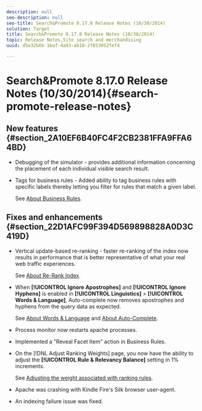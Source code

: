 ```yaml
---
description: null
seo-description: null
seo-title: Search&Promote 8.17.0 Release Notes (10/30/2014)
solution: Target
title: Search&Promote 8.17.0 Release Notes (10/30/2014)
topic: Release Notes,Site search and merchandising
uuid: d5e32b6b-1baf-4a93-ab18-2f853052fef4

---
```


# Search&Promote 8.17.0 Release Notes (10/30/2014){#search-promote-release-notes}

## New features {#section_2A10EF6B40FC4F2CB2381FFA9FFA64BD}

* Debugging of the simulator - provides additional information concerning the placement of each individual visible search result. 
* Tags for business rules - Added ability to tag business rules with specific labels thereby letting you filter for rules that match a given label.

  See [About Business Rules](../c-about-rules-menu/c-about-business-rules.md#concept_2A93D76216754D3D8412CDEA00BD26BD).

## Fixes and enhancements {#section_22D1AFC99F394D569898828A0D3C419D}

* Vertical update-based re-ranking - faster re-ranking of the index now results in performance that is better representative of what your real web traffic experiences.

  See [About Re-Rank Index](../c-about-index-menu/c-about-re-rank-index.md#concept_147B0A9FCD51451787DA898E06F7C692). 

* When **[!UICONTROL Ignore Apostrophes]** and **[!UICONTROL Ignore Hyphens]** is enabled in **[!UICONTROL Linguistics]** > **[!UICONTROL Words & Language]**, Auto-complete now removes apostrophes and hyphens from the query data as expected.

  See [About Words & Language](../c-about-linguistics-menu/c-about-words-and-language.md#concept_CEB4B9576F3C4E2EB87B352EEC738D79) and [About Auto-Complete](../c-about-auto-complete.md#concept_093A9CD754864BA79B456FE4BEB64578). 

* Process monitor now restarts apache processes. 
* Implemented a "Reveal Facet Item" action in Business Rules. 
* On the [!DNL Adjust Ranking Weights] page, you now have the ability to adjust the **[!UICONTROL Rule & Relevancy Balance]** setting in 1% increments.

  See [Adjusting the weight associated with ranking rules](../c-about-rules-menu/c-about-ranking-rules.md#task_3CB6FC92A66F4D99874A42D55825DB64). 

* Apache was crashing with Kindle Fire's Silk browser user-agent. 
* An indexing failure issue was fixed.

